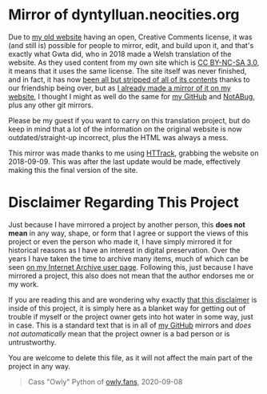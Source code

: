 # Mirror of dyntylluan.neocities.org
Due to [my old website](https://owlman.neocities.org) having an open, Creative Comments license, it was (and still is) possible for people to mirror, edit, and build upon it, and that's exactly what Gwta did, who in 2018 made a Welsh translation of the website. As they used content from my own site which is [CC BY-NC-SA 3.0](https://creativecommons.org/licenses/by-nc-sa/3.0), it means that it uses the same license. The site itself was never finished, and in fact, it has now [been all but stripped of all of its contents](http://web.archive.org/web/20200908094730/https://dyntylluan.neocities.org) thanks to our friendship being over, but as [I already made a mirror of it on my website](https://owlman.neocities.org/dyntylluan), I thought I might as well do the same for [my GitHub](https://github.com/DynTylluan/dyntylluan.neocities.org) and [NotABug](https://notabug.org/DynTylluan/dyntylluan.neocities.org), plus any other git mirrors.

Please be my guest if you want to carry on this translation project, but do keep in mind that a lot of the information on the original website is now outdated/straight-up incorrect, plus the HTML was always a mess.

This mirror was made thanks to me using [HTTrack](http://www.httrack.com), grabbing the website on 2018-09-09. This was after the last update would be made, effectively making this the final version of the site.

# Disclaimer Regarding This Project
Just because I have mirrored a project by another person, this **does not mean** in any way, shape, or form that I agree or support the views of this project or even the person who made it, I have simply mirrored it for historical reasons as I have an interest in digital preservation. Over the years I have taken the time to archive many items, much of which can be seen [on my Internet Archive user page](https://archive.org/details/@14jammar). Following this, just because I have mirrored a project, this also does not mean that the author endorses me or my work.

If you are reading this and are wondering why exactly [that this disclaimer](https://github.com/DynTylluan/disclaimer) is inside of this project, it is simply here as a blanket way for getting out of trouble if myself or the project owner gets into hot water in some way, just in case. This is a standard text that is in all of [my GitHub](https://github.com/DynTylluan) mirrors and _does not automatically_ mean that the project owner is a bad person or is untrustworthy.

You are welcome to delete this file, as it will not affect the main part of the project in any way.

> Cass "Owly" Python of [owly.fans](https://owly.fans), 2020-09-08
